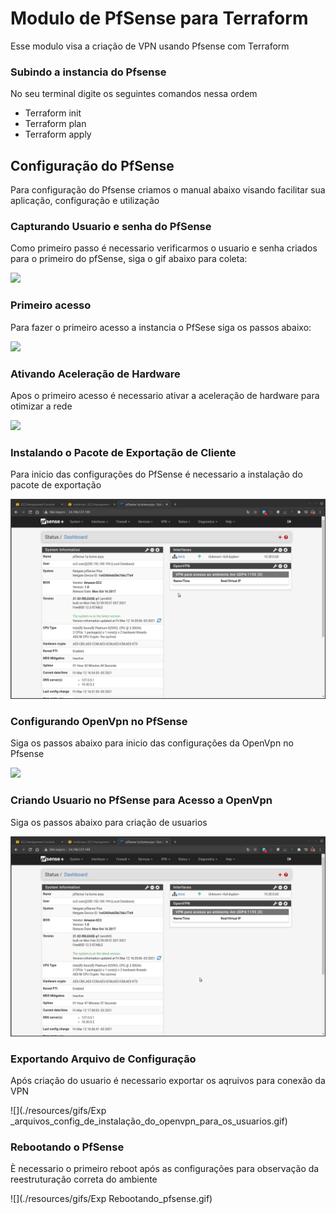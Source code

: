 # Modulo de PfSense para Terraform
Esse modulo visa a criação de VPN usando Pfsense com Terraform

### Subindo a instancia do Pfsense
No seu terminal digite os seguintes comandos nessa ordem
- Terraform init
- Terraform plan
- Terraform apply

## Configuração do PfSense
Para configuração do Pfsense criamos o manual abaixo visando facilitar sua aplicação, configuração e utilização


### Capturando Usuario e senha do PfSense
Como primeiro passo é necessario verificarmos o usuario e senha criados para o primeiro do pfSense, siga o gif abaixo para coleta:

![](./resources/gifs/Pegando_usuario_senha_da_instancia)


### Primeiro acesso
Para fazer o primeiro acesso a instancia o PfSese siga os passos abaixo:

![](./resources/gifs/Primeiro_acesso_pfsense.gif)

### Ativando Aceleração de Hardware
Apos o primeiro acesso é necessario ativar a aceleração de hardware para otimizar a rede

![](./resources/gifs/Ativando_Aceleração_de_hardware.gif)

### Instalando o Pacote de Exportação de Cliente
Para inicio das configurações do PfSense é necessario a instalação do pacote de exportação

![](./resources/gifs/Instalando_pacote_de_exportação_de_cliente_openvpn.gif)

### Configurando OpenVpn no PfSense
Siga os passos abaixo para inicio das configurações da OpenVpn no Pfsense

![](./resources/gifs/Configurando_OPENVPN_no_PFSENSE.gif)

### Criando Usuario no PfSense para Acesso a OpenVpn
Siga os passos abaixo para criação de usuarios

![](./resources/gifs/Criando_usuario_no_pfsense_para_acesso_openvpn.gif)

### Exportando Arquivo de Configuração
Após criação do usuario é necessario exportar os aqruivos para conexão da VPN

![](./resources/gifs/Exp _arquivos_config_de_instalação_do_openvpn_para_os_usuarios.gif)

### Rebootando o PfSense
È necessario o primeiro reboot após as configurações para observação da reestruturação correta do ambiente

![](./resources/gifs/Exp Rebootando_pfsense.gif)



